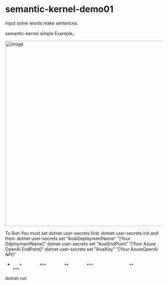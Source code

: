 # semantic-kernel-demo01
input some words make sentences.

semantic-kernel simple Example。


<img width="592" alt="image" src="https://github.com/ccq1/semantic-kernel-demo01/assets/78813459/b8191e84-0818-4eb4-8138-4c0a4c9303c8">


To Run
You must set dotnet user-secrets
first:
dotnet user-secrets init
and then:
dotnet user-secrets set "AoaiDeploymentName" "[Your DdploymentName]"
dotnet user-secrets set "AoaiEndPoint" "[Your Azure OpenAi EndPoint]"
dotnet user-secrets set "AoaiKey" "[Your AzureOpenAi API]"
+        +        +++        ++        +++                ++                +++                
dotnet run 
